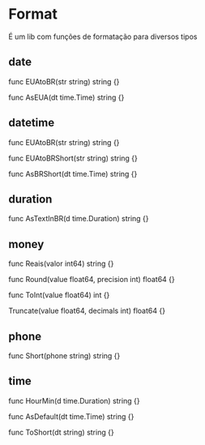 # Format #
É um lib com funções de formatação para diversos tipos

## date ##

func EUAtoBR(str string) string {}

func AsEUA(dt time.Time) string {}

## datetime ##

func EUAtoBR(str string) string {}

func EUAtoBRShort(str string) string {}

func AsBRShort(dt time.Time) string {}

## duration ##

func AsTextInBR(d time.Duration) string {}

## money ##

func Reais(valor int64) string {}

func Round(value float64, precision int) float64 {}

func ToInt(value float64) int {}

Truncate(value float64, decimals int) float64 {}

## phone ##

func Short(phone string) string {}

## time ##

func HourMin(d time.Duration) string {}

func AsDefault(dt time.Time) string {}

func ToShort(dt string) string {}
